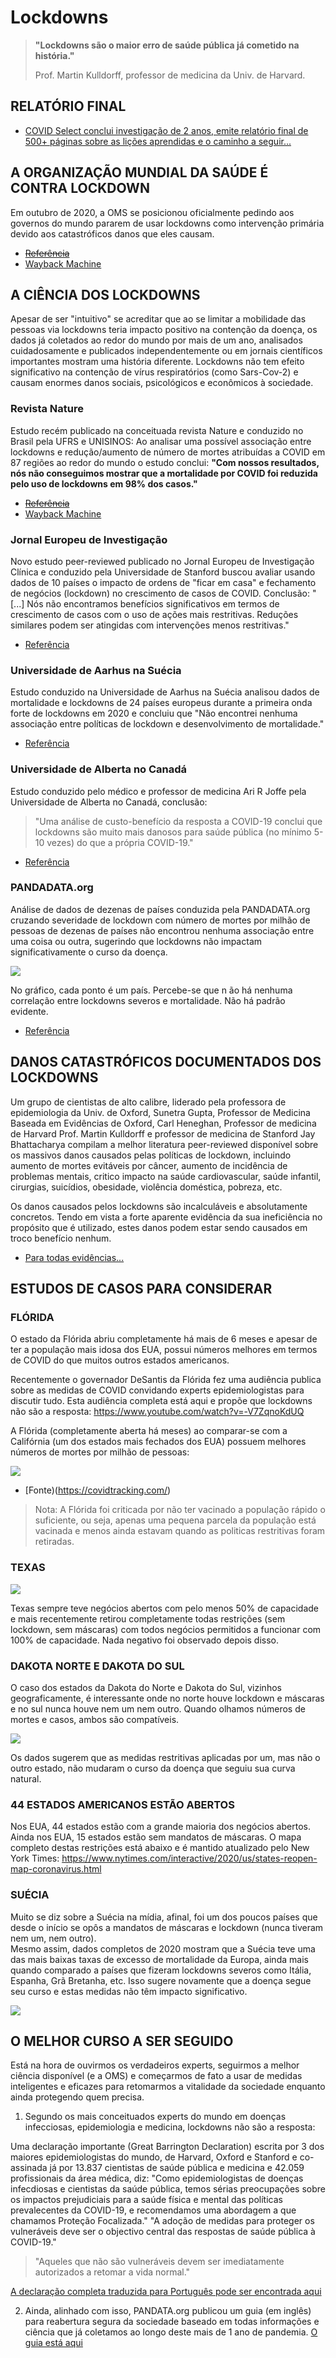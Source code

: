 # Lockdowns

 > **"Lockdowns são o maior erro de saúde pública já cometido  na história."**
> 
 > Prof. Martin Kulldorff, professor de medicina da Univ. de Harvard. 

## RELATÓRIO FINAL

- [COVID Select conclui investigação de 2 anos, emite relatório final de 500+ páginas sobre as lições aprendidas e o caminho a seguir...](https://github.com/araguaci/lockdowns/blob/main/relatorio-covid.md)


## A ORGANIZAÇÃO MUNDIAL DA SAÚDE É CONTRA LOCKDOWN 
 
Em outubro de 2020, a OMS se posicionou oficialmente pedindo aos governos do mundo pararem de usar lockdowns como intervenção primária devido aos catastróficos danos que eles 
causam. 

 - ~~[Referência](https://www.msn.com/en-us/health/medical/who-official-urges-world-leaders-to-stop-using-lockdowns-as-primary-virus-control-method/ar-BB19TBUo)~~
 - [Wayback Machine](https://web.archive.org/web/20201101045343/https://www.msn.com/en-us/health/medical/who-official-urges-world-leaders-to-stop-using-lockdowns-as-primary-virus-control-method/ar-BB19TBUo)
 
 
 
## A CIÊNCIA DOS LOCKDOWNS 
 
Apesar de ser "intuitivo" se acreditar que ao se limitar a mobilidade das pessoas via lockdowns teria impacto positivo na contenção da doença, os dados já coletados ao redor do mundo por mais de um ano, analisados cuidadosamente e publicados independentemente ou em jornais científicos importantes mostram uma história diferente. Lockdowns não tem efeito significativo na contenção de vírus respiratórios (como Sars-Cov-2) e causam enormes danos sociais, psicológicos e econômicos à sociedade. 
 
### Revista Nature

Estudo recém publicado na conceituada revista Nature e conduzido no Brasil pela UFRS e  UNISINOS:  Ao analisar uma possível associação entre lockdowns e redução/aumento de número de  mortes atribuídas a COVID em 87 regiões ao redor do mundo o estudo conclui: **"Com nossos  resultados, nós não conseguimos mostrar que a mortalidade por COVID foi reduzida pelo uso  de lockdowns em 98% dos casos."** 

 - ~~[Referência](https://www.nature.com/articles/s41598-021-84092-1)~~
 - [Wayback Machine](https://web.archive.org/web/20210815215101/https://www.nature.com/articles/s41598-021-84092-1)
 
### Jornal Europeu de Investigação

Novo estudo peer-reviewed publicado no Jornal Europeu de Investigação Clínica e conduzido pela Universidade de Stanford buscou avaliar usando dados de 10 países o impacto de ordens de "ficar em casa" e fechamento de negócios (lockdown) no crescimento de casos de COVID. Conclusão: "[...] Nós não encontramos benefícios significativos em termos de crescimento de casos com o uso de ações mais restritivas. Reduções similares podem ser atingidas com intervenções menos restritivas." 
 
 - [Referência](https://pubmed.ncbi.nlm.nih.gov/33400268/)
 
### Universidade de Aarhus na Suécia

Estudo conduzido na Universidade de Aarhus na Suécia analisou dados de mortalidade e lockdowns de 24 países europeus durante a primeira onda forte de lockdowns em 2020 e 
concluiu que "Não encontrei nenhuma associação entre políticas de lockdown e desenvolvimento de mortalidade." 

 - [Referência](https://papers.ssrn.com/sol3/papers.cfm?abstract_id=3665588)
 
### Universidade de Alberta no Canadá 

Estudo conduzido pelo médico e professor de medicina Ari R Joffe pela Universidade de Alberta no Canadá, conclusão: 
 > "Uma análise de custo-benefício da resposta a COVID-19 conclui que lockdowns são muito mais danosos para saúde pública (no mínimo 5-10 vezes) do que a própria COVID-19." 
 
 - [Referência](https://pubmed.ncbi.nlm.nih.gov/33718322) 
 
### PANDADATA.org

Análise de dados de dezenas de países conduzida pela PANDADATA.org cruzando severidade de lockdown com número de mortes por milhão de pessoas de dezenas de países não 
encontrou nenhuma associação entre uma coisa ou outra, sugerindo que lockdowns não impactam significativamente o curso da doença. 

![](./severidade.jpg)
 
No gráfico, cada ponto é um país. Percebe-se que n ão há nenhuma correlação entre lockdowns severos e mortalidade. Não há padrão evidente. 
 
 - [Referência](https://thefatemperor.com/wp-content/uploads/2020/11/19.-PANDA-Exploring-inter-country-coronavirus-mortality.pdf)
 
 
## DANOS CATASTRÓFICOS DOCUMENTADOS DOS LOCKDOWNS 
 
Um grupo de cientistas de alto calibre, liderado pela professora de epidemiologia da Univ. de Oxford, Sunetra Gupta, Professor de Medicina Baseada em Evidências de Oxford, Carl 
Heneghan, Professor de medicina de Harvard Prof. Martin Kulldorff e professor de medicina de Stanford Jay Bhattacharya compilam a melhor literatura peer-reviewed disponível sobre os massivos danos causados pelas políticas de lockdown, incluindo aumento de mortes evitáveis por câncer, aumento de incidência de problemas mentais, critico impacto na saúde 
cardiovascular, saúde infantil, cirurgias, suicídios, obesidade, violência doméstica, pobreza, etc. 
 
Os danos causados pelos lockdowns são incalculáveis e absolutamente concretos. Tendo em vista a forte aparente evidência da sua ineficiência no propósito que é utilizado, estes danos podem estar sendo causados em troco benefício nenhum. 
 
 - [Para todas evidências...](https://collateralglobal.org/research)
 
## ESTUDOS DE CASOS PARA CONSIDERAR 
 
### FLÓRIDA 
 
O estado da Flórida abriu completamente há mais de 6 meses e apesar de ter a população 
mais idosa dos EUA, possui números melhores em termos de COVID do que muitos outros 
estados americanos. 
 
Recentemente o governador DeSantis da Flórida fez uma audiência publica sobre as medidas 
de COVID convidando experts epidemiologistas para discutir tudo. Esta audiência completa 
está aqui e propõe que lockdowns não são a resposta: 
https://www.youtube.com/watch?v=-V7ZqnoKdUQ 
 
A Flórida (completamente aberta há meses) ao comparar-se com a Califórnia (um dos estados 
mais fechados dos EUA) possuem melhores números de mortes por milhão de pessoas: 
 
![](./florida.jpg)

 - [Fonte)(https://covidtracking.com/)

> Nota: A Flórida foi criticada por não ter vacinado a população rápido o suficiente, ou seja, apenas uma pequena parcela da população está vacinada e menos ainda estavam quando as politicas restritivas foram retiradas.  
 
### TEXAS 
 
![](./texas.jpg)

Texas sempre teve negócios abertos com pelo menos 50% de capacidade e mais recentemente retirou completamente todas restrições (sem lockdown, sem máscaras) com todos negócios permitidos a funcionar com 100% de capacidade. Nada negativo foi observado depois disso. 
 
### DAKOTA NORTE E DAKOTA DO SUL 
 
O caso dos estados da Dakota do Norte e Dakota do Sul, vizinhos geograficamente, é 
interessante onde no norte houve lockdown e máscaras e no sul nunca houve nem um nem 
outro. Quando olhamos números de mortes e casos, ambos são compatíveis. 
 
![](./dakota.jpg)
 
Os dados sugerem que as medidas restritivas aplicadas por um, mas não o outro estado, não 
mudaram o curso da doença que seguiu sua curva natural. 
 
### 44 ESTADOS AMERICANOS ESTÃO ABERTOS 
 
Nos EUA, 44 estados estão com a grande maioria dos negócios abertos. Ainda nos EUA, 15 
estados estão sem mandatos de máscaras. O mapa completo destas restrições está abaixo e é 
mantido atualizado pelo New York Times: 
https://www.nytimes.com/interactive/2020/us/states-reopen-map-coronavirus.html 
 
  



### SUÉCIA 
 
Muito se diz sobre a Suécia na mídia, afinal, foi um dos poucos países que desde o início se opôs a mandatos de máscaras e lockdown (nunca tiveram nem um, nem outro).  
Mesmo assim, dados completos de 2020 mostram que a Suécia teve uma das mais baixas taxas de excesso de mortalidade da Europa, ainda mais quando comparado a países que 
fizeram lockdowns severos como Itália, Espanha, Grã Bretanha, etc. Isso sugere novamente que a doença segue seu curso e estas medidas não têm impacto significativo. 

![](./suecia.jpg)
 
 
 
## O MELHOR CURSO A SER SEGUIDO 
 
Está na hora de ouvirmos os verdadeiros experts, seguirmos a melhor ciência disponível (e a OMS) e começarmos de fato a usar de medidas inteligentes e eficazes para retomarmos a 
vitalidade da sociedade enquanto ainda protegendo quem precisa. 
 
 1. Segundo os mais conceituados experts do mundo em doenças infecciosas, epidemiologia e  medicina, lockdowns não são a resposta: 
  
 Uma declaração importante (Great Barrington Declaration) escrita por 3 dos maiores  epidemiologistas do mundo, de Harvard, Oxford e Stanford e co-assinada já por 13.837 
 cientistas de saúde pública e medicina e 42.059 profissionais da área médica, diz:  "Como epidemiologistas de doenças infecdiosas e cientistas da saúde pública, temos sérias 
 preocupações sobre os impactos prejudiciais para a saúde física e mental das políticas prevalecentes da COVID-19, e recomendamos uma abordagem a que chamamos Proteção 
 Focalizada." "A adoção de medidas para proteger os vulneráveis deve ser o objectivo central das respostas de saúde pública à COVID-19." 

 > "Aqueles que não são vulneráveis devem ser imediatamente autorizados a retomar a vida  normal." 

 [A declaração completa traduzida para Português pode ser encontrada aqui](https://gbdeclaration.org/)
 
 2. Ainda, alinhado com isso, PANDATA.org publicou um guia (em inglês) para reabertura segura 
 da sociedade baseado em todas informações e ciência que já coletamos ao longo deste mais 
 de 1 ano de pandemia. 
 [O guia está aqui](https://www.pandata.org/about/protocol-for-reopening-society/)
